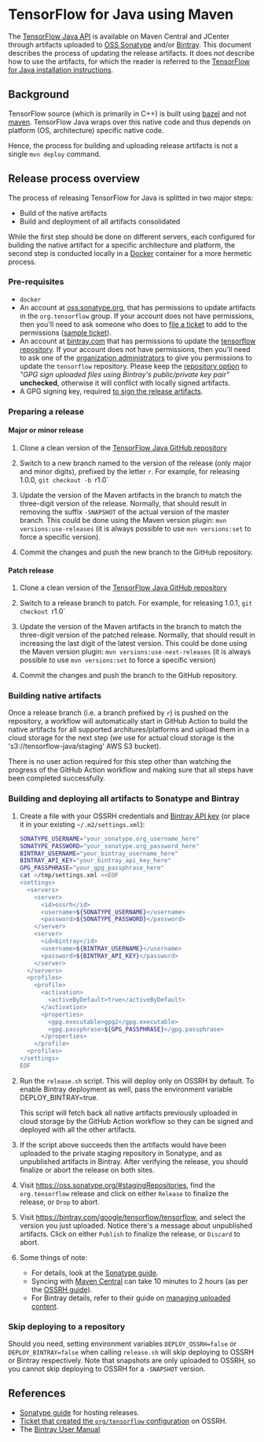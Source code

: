 # TensorFlow for Java using Maven

The
[TensorFlow Java API](https://github.com/tensorflow/java) is available on Maven Central and JCenter
through artifacts uploaded to
[OSS Sonatype](https://oss.sonatype.org/content/repositories/releases/org/tensorflow/) and/or
[Bintray](https://bintray.com/google/tensorflow/tensorflow). This
document describes the process of updating the release artifacts. It does _not_ describe how to use
the artifacts, for which the reader is referred to the
[TensorFlow for Java installation instructions](https://github.com/tensorflow/java/blob/master/README.md).

## Background

TensorFlow source (which is primarily in C++) is built using
[bazel](https://bazel.build) and not [maven](https://maven.apache.org/). TensorFlow Java
wraps over this native code and thus depends on platform (OS, architecture) specific native code.

Hence, the process for building and uploading release artifacts is not a single
`mvn deploy` command.

## Release process overview

The process of releasing TensorFlow for Java is splitted in two major steps:
* Build of the native artifacts
* Build and deployment of all artifacts consolidated

While the first step should be done on different servers, each configured for building the native
artifact for a specific architecture and platform, the second step is conducted locally in
a [Docker](https://www.docker.com) container for a more hermetic process.

### Pre-requisites

-   `docker`
-   An account at [oss.sonatype.org](https://oss.sonatype.org/), that has
    permissions to update artifacts in the `org.tensorflow` group. If your
    account does not have permissions, then you'll need to ask someone who does
    to [file a ticket](https://issues.sonatype.org/) to add to the permissions
    ([sample ticket](https://issues.sonatype.org/browse/MVNCENTRAL-1637)).
-   An account at [bintray.com](https://bintray.com) that has permissions to
    update the [tensorflow repository](https://bintray.com/google/tensorflow).
    If your account does not have permissions, then you'll need to ask one of
    the [organization administrators](https://bintray.com/google) to give you
    permissions to update the `tensorflow` repository. Please keep the
    [repository option](https://bintray.com/google/tensorflow/edit?tab=general)
    to *"GPG sign uploaded files using Bintray's public/private key pair"*
    **unchecked**, otherwise it will conflict with locally signed artifacts.
-   A GPG signing key, required
    [to sign the release artifacts](http://central.sonatype.org/pages/apache-maven.html#gpg-signed-components).

### Preparing a release

#### Major or minor release

1.  Clone a clean version of the
    [TensorFlow Java GitHub repository](https://github.com/tensorflow-java)

2.  Switch to a new branch named to the version of the release (only major and minor digits), prefixed
    by the letter `r`. For example, for releasing 1.0.0, `git checkout -b `r1.0`

3.  Update the version of the Maven artifacts in the branch to match the three-digit version of the
    release. Normally, that should result in removing the suffix `-SNAPSHOT` of the actual version of
    the master branch. This could be done using the Maven version plugin: `mvn versions:use-releases`
    (it is always possible to use `mvn versions:set` to force a specific version).

4.  Commit the changes and push the new branch to the GitHub repository.

#### Patch release

1.  Clone a clean version of the
    [TensorFlow Java GitHub repository](https://github.com/tensorflow-java)

2.  Switch to a release branch to patch. For example, for releasing 1.0.1, `git checkout `r1.0`

3.  Update the version of the Maven artifacts in the branch to match the three-digit version of the
    patched release. Normally, that should result in increasing the last digit of the latest version.
    This could be done using the Maven version plugin: `mvn versions:use-next-releases`
    (it is always possible to use `mvn versions:set` to force a specific version)

4.  Commit the changes and push the branch to the GitHub repository.

### Building native artifacts

Once a release branch (i.e. a branch prefixed by `r`) is pushed on the repository, a workflow will
automatically start in GitHub Action to build the native artifacts for all supported
architures/platforms and upload them in a cloud storage for the next step (we use for actual cloud
storage is the 's3://tensorflow-java/staging' AWS S3 bucket).

There is no user action required for this step other than watching the progress of the GitHub
Action workflow and making sure that all steps have been completed successfully.

### Building and deploying all artifacts to Sonatype and Bintray

1.  Create a file with your OSSRH credentials and
    [Bintray API key](https://bintray.com/docs/usermanual/interacting/interacting_interacting.html#anchorAPIKEY)
    (or place it in your existing `~/.m2/settings.xml`):

    ```sh
    SONATYPE_USERNAME="your_sonatype.org_username_here"
    SONATYPE_PASSWORD="your_sonatype.org_password_here"
    BINTRAY_USERNAME="your_bintray_username_here"
    BINTRAY_API_KEY="your_bintray_api_key_here"
    GPG_PASSPHRASE="your_gpg_passphrase_here"
    cat >/tmp/settings.xml <<EOF
    <settings>
      <servers>
        <server>
          <id>ossrh</id>
          <username>${SONATYPE_USERNAME}</username>
          <password>${SONATYPE_PASSWORD}</password>
        </server>
        <server>
          <id>bintray</id>
          <username>${BINTRAY_USERNAME}</username>
          <password>${BINTRAY_API_KEY}</password>
        </server>
      </servers>
      <profiles>
        <profile>
          <activation>
            <activeByDefault>true</activeByDefault>
          </activation>
          <properties>
            <gpg.executable>gpg2</gpg.executable>
            <gpg.passphrase>${GPG_PASSPHRASE}</gpg.passphrase>
          </properties>
        </profile>
      <profiles>
    </settings>
    EOF
    ```

2.  Run the `release.sh` script. This will deploy only on OSSRH by default. To enable Bintray
    deployment as well, pass the environment variable DEPLOY_BINTRAY=true.

    This script will fetch back all native artifacts previously uploaded in cloud storage by
    the GitHub Action workflow so they can be signed and deployed with all the other artifacts.

3.  If the script above succeeds then the artifacts would have been uploaded to
    the private staging repository in Sonatype, and as unpublished artifacts in
    Bintray. After verifying the release, you should finalize or abort the
    release on both sites.

4.  Visit https://oss.sonatype.org/#stagingRepositories, find the `org.tensorflow`
    release and click on either `Release` to finalize the release, or `Drop` to
    abort.

5.  Visit https://bintray.com/google/tensorflow/tensorflow, and select the
    version you just uploaded. Notice there's a message about unpublished
    artifacts. Click on either `Publish` to finalize the release, or `Discard`
    to abort.

6.  Some things of note:
    - For details, look at the [Sonatype guide](http://central.sonatype.org/pages/releasing-the-deployment.html).
    - Syncing with [Maven Central](http://repo1.maven.org/maven2/org/tensorflow/)
      can take 10 minutes to 2 hours (as per the [OSSRH
      guide](http://central.sonatype.org/pages/ossrh-guide.html#releasing-to-central)).
    - For Bintray details, refer to their guide on
      [managing uploaded content](https://bintray.com/docs/usermanual/uploads/uploads_managinguploadedcontent.html#_publishing).

### Skip deploying to a repository

Should you need, setting environment variables `DEPLOY_OSSRH=false` or
`DEPLOY_BINTRAY=false` when calling `release.sh` will skip deploying to OSSRH or
Bintray respectively. Note that snapshots are only uploaded to OSSRH, so you
cannot skip deploying to OSSRH for a `-SNAPSHOT` version.

## References

-   [Sonatype guide](http://central.sonatype.org/pages/ossrh-guide.html) for
    hosting releases.
-   [Ticket that created the `org/tensorflow` configuration](https://issues.sonatype.org/browse/OSSRH-28072) on OSSRH.
-   The [Bintray User Manual](https://bintray.com/docs/usermanual/index.html)
